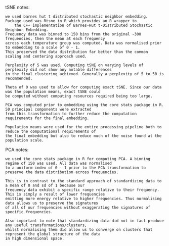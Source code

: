 tSNE notes:

	we used barnes hut t distributed stochastic neighbor embedding. 
	Package used was Rtsne in R which provides an R wrapper to 
		the C++ implementation of Barnes-Hut t-Distributed Stochastic Neighbor Embedding.
	Frequency data was binned to 150 bins from the original ~300 frequencies, then the mean at each frequency 
	across each temperature group was computed. Data was normalised prior to embedding to a scale of 0 - 1. 
	This preserved the data distribution far better than the common scaling and centering approach used. 

	Perplexity of 5 was used. Computing tSNE on varying levels of perplexity did not show any notable differences 
	in the final clustering achieved. Generally a perplexity of 5 to 50 is recommended. 

	Theta of 0 was used to allow for computing exact tSNE. Since our data was the population means, exact tSNE could
	be computed without computing resources required being too large. 
	
	PCA was computed prior to embedding using the core stats package in R. 50 principal components were extracted
	from this transformation to further reduce the computation requirements for the final embedding. 

	Population means were used for the entire processing pipeline both to reduce the computational requirements of
	the final embedding but also to reduce much of the noise found at the population scale. 

PCA notes:
	
	we used the core stats package in R for computing PCA. A binning regime of 150 was used. All data was normalised
	to a uniform index of 0 - 1 prior to the PCA transformation to preserve the data distribution across frequencies. 

	This is in contrast to the standard approach of standardizing data to a mean of 0 and sd of 1 because our 
	frequency data exhibit a specific range relative to their frequency. This is simply a result of lower frequencies
	emitting more energy relative to higher frequencies. Thus normalising data allows us to preserve the signatures
	of all of our frequencies without exaggerating the signatures of specific frequencies. 

	Also important to note that standardizing data did not in fact produce any useful transformations/clusters, 
	whilst normalising them did allow us to converge on clusters that represent the global structure of the data
	in high dimensional space. 













